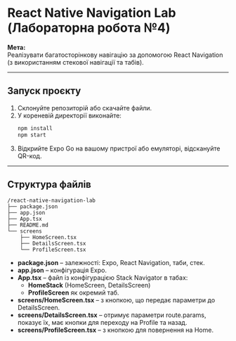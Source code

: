 # React Native Navigation Lab (Лабораторна робота №4)

**Мета:**  
Реалізувати багатосторінкову навігацію за допомогою React Navigation (з використанням стекової навігації та табів).

---

## Запуск проєкту

1. Склонуйте репозиторій або скачайте файли.
2. У кореневій директорії виконайте:
   ```bash
   npm install
   npm start
   ```
3. Відкрийте Expo Go на вашому пристрої або емуляторі, відскануйте QR-код.

---

## Структура файлів

```
/react-native-navigation-lab
├── package.json
├── app.json
├── App.tsx
├── README.md
└── screens
    ├── HomeScreen.tsx
    ├── DetailsScreen.tsx
    └── ProfileScreen.tsx
```

- **package.json** – залежності: Expo, React Navigation, таби, стек.
- **app.json** – конфігурація Expo.
- **App.tsx** – файл із конфігурацією Stack Navigator в табах:
  - **HomeStack** (HomeScreen, DetailsScreen)
  - **ProfileScreen** як окремий таб.
- **screens/HomeScreen.tsx** – з кнопкою, що передає параметри до DetailsScreen.
- **screens/DetailsScreen.tsx** – отримує параметри route.params, показує їх, має кнопки для переходу на Profile та назад.
- **screens/ProfileScreen.tsx** – з кнопкою для повернення на Home.
